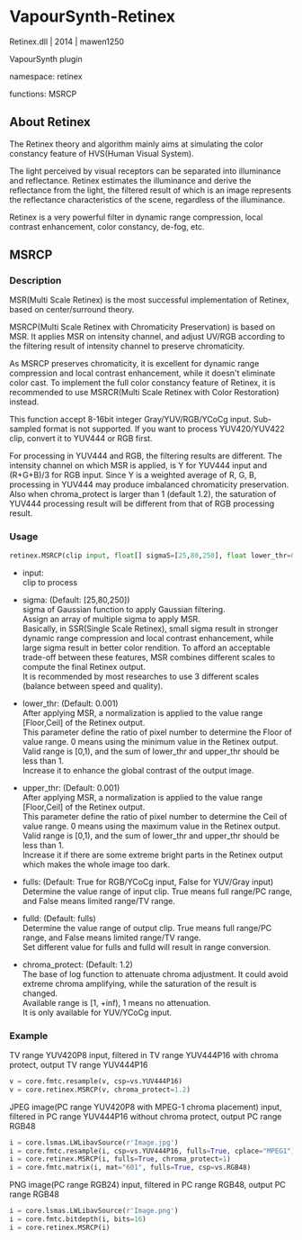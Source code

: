 # VapourSynth-Retinex

Retinex.dll | 2014 | mawen1250

VapourSynth plugin

namespace: retinex

functions: MSRCP

## About Retinex

The Retinex theory and algorithm mainly aims at simulating the color constancy feature of HVS(Human Visual System).

The light perceived by visual receptors can be separated into illuminance and reflectance. Retinex estimates the illuminance and derive the reflectance from the light, the filtered result of which is an image represents the reflectance characteristics of the scene, regardless of the illuminance.

Retinex is a very powerful filter in dynamic range compression, local contrast enhancement, color constancy, de-fog, etc.

## MSRCP

### Description

MSR(Multi Scale Retinex) is the most successful implementation of Retinex, based on center/surround theory.

MSRCP(Multi Scale Retinex with Chromaticity Preservation) is based on MSR. It applies MSR on intensity channel, and adjust UV/RGB according to the filtering result of intensity channel to preserve chromaticity.

As MSRCP preserves chromaticity, it is excellent for dynamic range compression and local contrast enhancement, while it doesn't eliminate color cast. To implement the full color constancy feature of Retinex, it is recommended to use MSRCR(Multi Scale Retinex with Color Restoration) instead.

This function accept 8-16bit integer Gray/YUV/RGB/YCoCg input. Sub-sampled format is not supported. If you want to process YUV420/YUV422 clip, convert it to YUV444 or RGB first.

For processing in YUV444 and RGB, the filtering results are different. The intensity channel on which MSR is applied, is Y for YUV444 input and (R+G+B)/3 for RGB input. Since Y is a weighted average of R, G, B, processing in YUV444 may produce imbalanced chromaticity preservation. Also when chroma_protect is larger than 1 (default 1.2), the saturation of YUV444 processing result will be different from that of RGB processing result.

### Usage

```python
retinex.MSRCP(clip input, float[] sigmaS=[25,80,250], float lower_thr=0.001, float upper_thr=0.001, bool fulls, bool fulld=fulls, float chroma_protect=1.2)
```

- input:<br />
    clip to process

- sigma: (Default: [25,80,250])<br />
    sigma of Gaussian function to apply Gaussian filtering.<br />
    Assign an array of multiple sigma to apply MSR.<br />
    Basically, in SSR(Single Scale Retinex), small sigma result in stronger dynamic range compression and local contrast enhancement, while large sigma result in better color rendition. To afford an acceptable trade-off between these features, MSR combines different scales to compute the final Retinex output.<br />
    It is recommended by most researches to use 3 different scales (balance between speed and quality).

- lower_thr: (Default: 0.001)<br />
    After applying MSR, a normalization is applied to the value range [Floor,Ceil] of the Retinex output.<br />
    This parameter define the ratio of pixel number to determine the Floor of value range. 0 means using the minimum value in the Retinex output.<br />
    Valid range is [0,1), and the sum of lower_thr and upper_thr should be less than 1.<br />
    Increase it to enhance the global contrast of the output image.

- upper_thr: (Default: 0.001)<br />
    After applying MSR, a normalization is applied to the value range [Floor,Ceil] of the Retinex output.<br />
    This parameter define the ratio of pixel number to determine the Ceil of value range. 0 means using the maximum value in the Retinex output.<br />
    Valid range is [0,1), and the sum of lower_thr and upper_thr should be less than 1.<br />
    Increase it if there are some extreme bright parts in the Retinex output which makes the whole image too dark.

- fulls: (Default: True for RGB/YCoCg input, False for YUV/Gray input)<br />
    Determine the value range of input clip. True means full range/PC range, and False means limited range/TV range.

- fulld: (Default: fulls)<br />
    Determine the value range of output clip. True means full range/PC range, and False means limited range/TV range.<br />
    Set different value for fulls and fulld will result in range conversion.

- chroma_protect: (Default: 1.2)<br />
    The base of log function to attenuate chroma adjustment. It could avoid extreme chroma amplifying, while the saturation of the result is changed.<br />
    Available range is [1, +inf), 1 means no attenuation.<br />
    It is only available for YUV/YCoCg input.

### Example

TV range YUV420P8 input, filtered in TV range YUV444P16 with chroma protect, output TV range YUV444P16

```python
v = core.fmtc.resample(v, csp=vs.YUV444P16)
v = core.retinex.MSRCP(v, chroma_protect=1.2)
```

JPEG image(PC range YUV420P8 with MPEG-1 chroma placement) input, filtered in PC range YUV444P16 without chroma protect, output PC range RGB48

```python
i = core.lsmas.LWLibavSource(r'Image.jpg')
i = core.fmtc.resample(i, csp=vs.YUV444P16, fulls=True, cplace="MPEG1")
i = core.retinex.MSRCP(i, fulls=True, chroma_protect=1)
i = core.fmtc.matrix(i, mat="601", fulls=True, csp=vs.RGB48)
```

PNG image(PC range RGB24) input, filtered in PC range RGB48, output PC range RGB48

```python
i = core.lsmas.LWLibavSource(r'Image.png')
i = core.fmtc.bitdepth(i, bits=16)
i = core.retinex.MSRCP(i)
```
